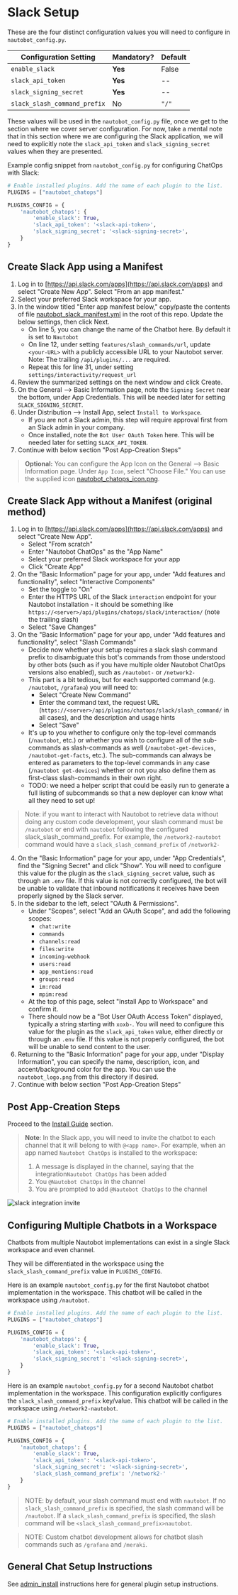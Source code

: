 # Slack Setup

These are the four distinct configuration values you will need to configure in `nautobot_config.py`.

| Configuration Setting        | Mandatory? | Default |
| ---------------------------- | ---------- | ------- |
| `enable_slack`               | **Yes**    | False   |
| `slack_api_token`            | **Yes**    | --      |
| `slack_signing_secret`       | **Yes**    | --      |
| `slack_slash_command_prefix` | No         | `"/"`   |

These values will be used in the `nautobot_config.py` file, once we get to the section where we cover server configuration.
For now, take a mental note that in this section where we are configuring the Slack application, we will need to explicitly note the
`slack_api_token` and `slack_signing_secret` values when they are presented.

Example config snippet from `nautobot_config.py` for configuring ChatOps with Slack:

```python
# Enable installed plugins. Add the name of each plugin to the list.
PLUGINS = ["nautobot_chatops"]

PLUGINS_CONFIG = {
    'nautobot_chatops': {
        'enable_slack': True,
        'slack_api_token': '<slack-api-token>',
        'slack_signing_secret': '<slack-signing-secret>',
    }
}
```

## Create Slack App using a Manifest

1. Log in to [https://api.slack.com/apps](https://api.slack.com/apps) and select "Create New App". Select "From an app manifest."
2. Select your preferred Slack workspace for your app.
3. In the window titled "Enter app manifest below," copy/paste the contents of file [nautobot_slack_manifest.yml](https://github.com/nautobot/nautobot-plugin-chatops/blob/develop/setup_files/nautobot_slack_manifest.yml) in the root of this repo. Update the below settings, then click Next.
   - On line 5, you can change the name of the Chatbot here. By default it is set to `Nautobot`
   - On line 12, under setting `features/slash_commands/url`, update `<your-URL>` with a publicly accessible URL to your Nautobot server. Note: The trailing `/api/plugins/...` are required.
   - Repeat this for line 31, under setting `settings/interactivity/request_url`
4. Review the summarized settings on the next window and click Create.
5. On the General --> Basic Information page, note the `Signing Secret` near the bottom, under App Credentials. This will be needed later for setting `SLACK_SIGNING_SECRET`.
6. Under Distribution --> Install App, select `Install to Workspace`.
   - If you are not a Slack admin, this step will require approval first from an Slack admin in your company.
   - Once installed, note the `Bot User OAuth Token` here. This will be needed later for setting `SLACK_API_TOKEN`.
7. Continue with below section "Post App-Creation Steps"

> **Optional:** You can configure the App Icon on the General --> Basic Information page. Under `App Icon`, select "Choose File." You can use the supplied icon [nautobot_chatops_icon.png](https://github.com/nautobot/nautobot-plugin-chatops/blob/develop/setup_files/nautobot_chatops_icon.png).

## Create Slack App without a Manifest (original method)

1. Log in to [https://api.slack.com/apps](https://api.slack.com/apps) and select "Create New App".
   - Select "From scratch"
   - Enter "Nautobot ChatOps" as the "App Name"
   - Select your preferred Slack workspace for your app
   - Click "Create App"
2. On the "Basic Information" page for your app, under "Add features and functionality", select "Interactive Components"
   - Set the toggle to "On"
   - Enter the HTTPS URL of the Slack `interaction` endpoint for your Nautobot installation - it should be something
     like `https://<server>/api/plugins/chatops/slack/interaction/` (note the trailing slash)
   - Select "Save Changes"
3. On the "Basic Information" page for your app, under "Add features and functionality", select "Slash Commands"
   - Decide now whether your setup requires a slack slash command prefix to disambiguate this bot's commands from those understood
     by other bots (such as if you have multiple older Nautobot ChatOps versions also enabled), such as `/nautobot-` or `/network2-`
   - This part is a bit tedious, but for each supported command (e.g. `/nautobot`, `/grafana`) you will need to:
     - Select "Create New Command"
     - Enter the command text, the request URL (`https://<server>/api/plugins/chatops/slack/slash_command/` in all cases),
       and the description and usage hints
     - Select "Save"
   - It's up to you whether to configure only the top-level commands (`/nautobot`, etc.) or whether
     you wish to configure all of the sub-commands as slash-commands as well (`/nautobot-get-devices`, `/nautobot-get-facts`,
     etc.). The sub-commands can always be entered as parameters to the top-level commands in any case
     (`/nautobot get-devices`) whether or not you also define them as first-class slash-commands in their own right.
   - TODO: we need a helper script that could be easily run to generate a full listing of subcommands so that a new
     deployer can know what all they need to set up!

> Note: if you want to interact with Nautobot to retrieve data without doing any custom code development, your slash command must
> be `/nautobot` or end with `nautobot` following the configured slack_slash_command_prefix. For example, the
> `/network2-nautobot` command would have a `slack_slash_command_prefix` of `/network2-`

4. On the "Basic Information" page for your app, under "App Credentials", find the "Signing Secret" and click "Show".
   You will need to configure this value for the plugin as the `slack_signing_secret` value, such as through an
   `.env` file. If this value is not correctly configured, the bot will be unable to validate that inbound
   notifications it receives have been properly signed by the Slack server.
5. In the sidebar to the left, select "OAuth & Permissions".
   - Under "Scopes", select "Add an OAuth Scope", and add the following scopes:
     - `chat:write`
     - `commands`
     - `channels:read`
     - `files:write`
     - `incoming-webhook`
     - `users:read`
     - `app_mentions:read`
     - `groups:read`
     - `im:read`
     - `mpim:read`
   - At the top of this page, select "Install App to Workspace" and confirm it.
   - There should now be a "Bot User OAuth Access Token" displayed, typically a string starting with `xoxb-`.
     You will need to configure this value for the plugin as the `slack_api_token` value, either directly or through an
     `.env` file. If this value is not properly configured, the bot will be unable to send content to the user.
6. Returning to the "Basic Information" page for your app, under "Display Information", you can specify the name,
   description, icon, and accent/background color for the app. You can use the `nautobot_logo.png` from this
   directory if desired.
7. Continue with below section "Post App-Creation Steps"

## Post App-Creation Steps

Proceed to the [Install Guide](admin_install.md#Install-Guide) section.

> **Note**: In the Slack app, you will need to invite the chatbot to each channel that it will belong to with `@<app name>`.
> For example, when an app named `Nautobot ChatOps` is installed to the workspace:
>
> 1. A message is displayed in the channel, saying that the integration`Nautobot ChatOps` has been added
> 2. You `@Nautobot ChatOps` in the channel
> 3. You are prompted to add `@Nautobot ChatOps` to the channel

![slack integration invite](../images/add_nautobot.png)

## Configuring Multiple Chatbots in a Workspace

Chatbots from multiple Nautobot implementations can exist in a single Slack workspace and even channel.

They will be differentiated in the workspace using the `slack_slash_command_prefix` value in `PLUGINS_CONFIG`.

Here is an example `nautobot_config.py` for the first Nautobot chatbot implementation in the workspace. This chatbot will be called in the workspace using `/nautobot`.

```python
# Enable installed plugins. Add the name of each plugin to the list.
PLUGINS = ["nautobot_chatops"]

PLUGINS_CONFIG = {
    'nautobot_chatops': {
        'enable_slack': True,
        'slack_api_token': '<slack-api-token>',
        'slack_signing_secret': '<slack-signing-secret>',
    }
}
```

Here is an example `nautobot_config.py` for a second Nautobot chatbot implementation in the workspace.
This configuration explicitly configures the `slack_slash_command_prefix` key/value.
This chatbot will be called in the workspace using `/network2-nautobot`.

```python
# Enable installed plugins. Add the name of each plugin to the list.
PLUGINS = ["nautobot_chatops"]

PLUGINS_CONFIG = {
    'nautobot_chatops': {
        'enable_slack': True,
        'slack_api_token': '<slack-api-token>',
        'slack_signing_secret': '<slack-signing-secret>',
        'slack_slash_command_prefix': '/network2-'
    }
}
```

> NOTE: by default, your slash command must end with `nautobot`. If no `slack_slash_command_prefix` is specified,
> the slash command will be `/nautobot`. If a `slack_slash_command_prefix` is specified, the slash command will be `<slack_slash_command_prefix>nautobot`.

> NOTE: Custom chatbot development allows for chatbot slash commands such as `/grafana` and `/meraki`.

## General Chat Setup Instructions

See [admin_install](admin_install.md) instructions here for general plugin setup instructions.
